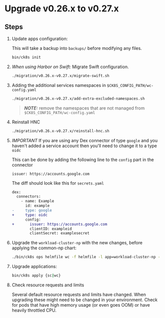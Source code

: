 # Upgrade v0.26.x to v0.27.x

## Steps

1. Update apps configuration:

    This will take a backup into `backups/` before modifying any files.

    ```bash
    bin/ck8s init
    ```

1. *When using Harbor on Swift:* Migrate Swift configuration.

    ```bash
    ./migration/v0.26.x-v0.27.x/migrate-swift.sh
    ```

1. Adding the additional services namespaces in `$CK8S_CONFIG_PATH/wc-config.yaml`

    ```bash
    ./migration/v0.26.x-v0.27.x/add-extra-excluded-namespaces.sh
    ```
    > **_NOTE:_** remove the namespaces that are not managed from `$CK8S_CONFIG_PATH/wc-config.yaml`

1. Reinstall HNC

    ```bash
    ./migration/v0.26.x-v0.27.x/reinstall-hnc.sh
    ```

1. *IMPORTANT* If you are using any Dex connector of type `google` and you haven't added a service account then you'll need to change it to a type `oidc`

    This can be done by adding the following line to the `config` part in the connector
    ```
    issuer: https://accounts.google.com
    ```

    The diff should look like this for `secrets.yaml`

    ```diff
    dex:
      connectors:
        - name: Example
          id: example
    -     type: google
    +     type: oidc
          config:
    +       issuer: https://accounts.google.com
            clientID: exampleid
            clientSecret: examplesecret
    ```

1. Upgrade the `workload-cluster-np` with the new changes, before applying the common-np chart:

    ```bash
    ./bin/ck8s ops helmfile wc -f helmfile -l app=workload-cluster-np -i apply
    ```

1. Upgrade applications:

    ```bash
    bin/ck8s apply {sc|wc}
    ```

1. Check resource requests and limits

    Several default resource requests and limits have changed. When upgrading these might need to be changed in your environment. Check for pods that have high memory usage (or even goes OOM) or have heavily throttled CPU.
